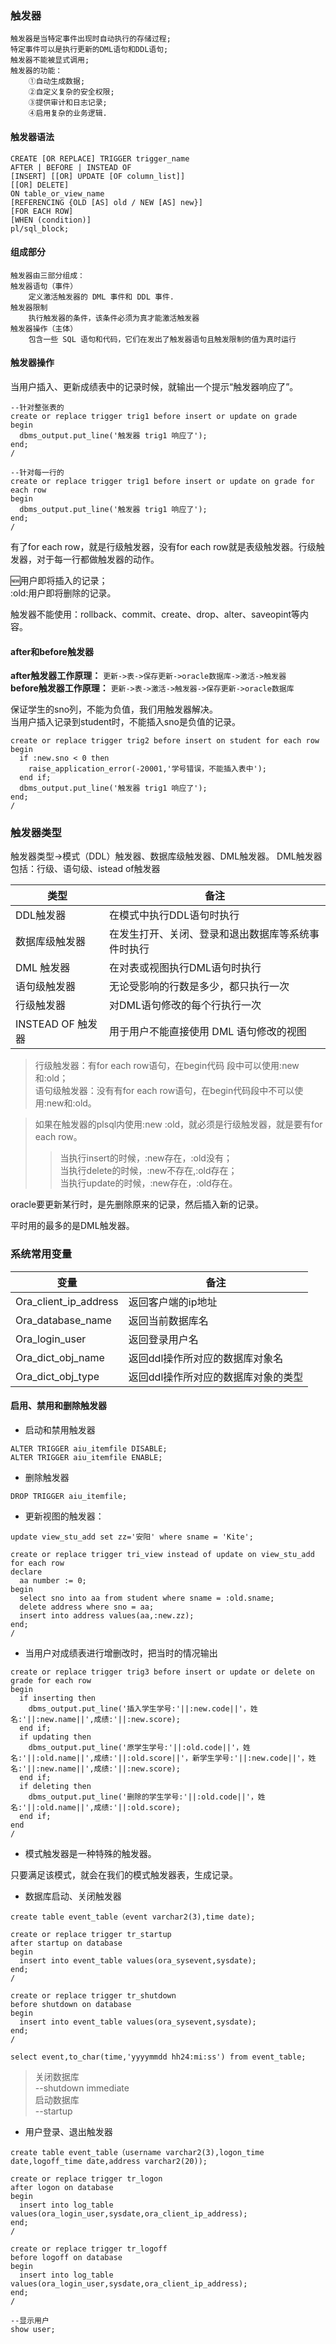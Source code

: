 ### 触发器
>
    触发器是当特定事件出现时自动执行的存储过程;
    特定事件可以是执行更新的DML语句和DDL语句;
    触发器不能被显式调用;
    触发器的功能：
        ①自动生成数据;
        ②自定义复杂的安全权限;
        ③提供审计和日志记录;
        ④启用复杂的业务逻辑.

#### 触发器语法
```
CREATE [OR REPLACE] TRIGGER trigger_name
AFTER | BEFORE | INSTEAD OF
[INSERT] [[OR] UPDATE [OF column_list]] 
[[OR] DELETE]
ON table_or_view_name
[REFERENCING {OLD [AS] old / NEW [AS] new}]
[FOR EACH ROW]
[WHEN (condition)]
pl/sql_block;
```

#### 组成部分
>
    触发器由三部分组成：
    触发器语句（事件）
        定义激活触发器的 DML 事件和 DDL 事件.
    触发器限制
        执行触发器的条件，该条件必须为真才能激活触发器
    触发器操作（主体）
        包含一些 SQL 语句和代码，它们在发出了触发器语句且触发限制的值为真时运行

#### 触发器操作
当用户插入、更新成绩表中的记录时候，就输出一个提示“触发器响应了”。

```
--针对整张表的
create or replace trigger trig1 before insert or update on grade
begin 
  dbms_output.put_line('触发器 trig1 响应了');
end;
/

--针对每一行的
create or replace trigger trig1 before insert or update on grade for each row
begin 
  dbms_output.put_line('触发器 trig1 响应了');
end;
/
```

有了for each row，就是行级触发器，没有for each row就是表级触发器。行级触发器，对于每一行都做触发器的动作。

:new:用户即将插入的记录；  
:old:用户即将删除的记录。

触发器不能使用：rollback、commit、create、drop、alter、saveopint等内容。

#### after和before触发器  
**after触发器工作原理：** `更新->表->保存更新->oracle数据库->激活->触发器`  
**before触发器工作原理：** `更新->表->激活->触发器->保存更新->oracle数据库`

保证学生的sno列，不能为负值，我们用触发器解决。  
当用户插入记录到student时，不能插入sno是负值的记录。  

```
create or replace trigger trig2 before insert on student for each row
begin 
  if :new.sno < 0 then
    raise_application_error(-20001,'学号错误，不能插入表中');
  end if;
  dbms_output.put_line('触发器 trig1 响应了');
end;
/
```
### 触发器类型

触发器类型->模式（DDL）触发器、数据库级触发器、DML触发器。
DML触发器包括：行级、语句级、istead of触发器


类型 | 备注
---|---
DDL触发器	|在模式中执行DDL语句时执行
数据库级触发器	|在发生打开、关闭、登录和退出数据库等系统事件时执行
DML 触发器	|在对表或视图执行DML语句时执行
语句级触发器	|无论受影响的行数是多少，都只执行一次
行级触发器	|对DML语句修改的每个行执行一次
INSTEAD OF 触发器 |用于用户不能直接使用 DML 语句修改的视图

>行级触发器：有for each row语句，在begin代码
段中可以使用:new和:old；  
>语句级触发器：没有有for each row语句，在begin代码段中不可以使用:new和:old。

>如果在触发器的plsql内使用:new :old，就必须是行级触发器，就是要有for each row。  
>>当执行insert的时候，:new存在，:old没有；  
当执行delete的时候，:new不存在,:old存在；  
当执行update的时候，:new存在，:old存在。

oracle要更新某行时，是先删除原来的记录，然后插入新的记录。

平时用的最多的是DML触发器。

### 系统常用变量

变量 | 备注
---|---
Ora_client_ip_address|返回客户端的ip地址
Ora_database_name |返回当前数据库名
Ora_login_user |返回登录用户名
Ora_dict_obj_name |返回ddl操作所对应的数据库对象名 
Ora_dict_obj_type |返回ddl操作所对应的数据库对象的类型 

#### 启用、禁用和删除触发器
- 启动和禁用触发器
```
ALTER TRIGGER aiu_itemfile DISABLE;
ALTER TRIGGER aiu_itemfile ENABLE;
```
- 删除触发器
```
DROP TRIGGER aiu_itemfile;
```

- 更新视图的触发器：
```
update view_stu_add set zz='安阳' where sname = 'Kite';

create or replace trigger tri_view instead of update on view_stu_add for each row 
declare
  aa number := 0;
begin 
  select sno into aa from student where sname = :old.sname;
  delete address where sno = aa;
  insert into address values(aa,:new.zz);
end;
/
```

- 当用户对成绩表进行增删改时，把当时的情况输出
```
create or replace trigger trig3 before insert or update or delete on grade for each row
begin
  if inserting then
    dbms_output.put_line('插入学生学号:'||:new.code||'，姓名:'||:new.name||',成绩:'||:new.score);
  end if;
  if updating then
    dbms_output.put_line('原学生学号:'||:old.code||'，姓名:'||:old.name||',成绩:'||:old.score||'，新学生学号:'||:new.code||'，姓名:'||:new.name||',成绩:'||:new.score);
  end if;
  if deleting then
    dbms_output.put_line('删除的学生学号:'||:old.code||'，姓名:'||:old.name||',成绩:'||:old.score);
  end if; 
end
/
```

- 模式触发器是一种特殊的触发器。

只要满足该模式，就会在我们的模式触发器表，生成记录。


- 数据库启动、关闭触发器

```
create table event_table（event varchar2(3),time date);

create or replace trigger tr_startup
after startup on database
begin 
  insert into event_table values(ora_sysevent,sysdate);
end;
/

create or replace trigger tr_shutdown
before shutdown on database
begin 
  insert into event_table values(ora_sysevent,sysdate);
end;
/

select event,to_char(time,'yyyymmdd hh24:mi:ss') from event_table;
```


>关闭数据库  
--shutdown immediate   
启动数据库  
--startup

- 用户登录、退出触发器

```
create table event_table（username varchar2(3),logon_time date,logoff_time date,address varchar2(20));

create or replace trigger tr_logon
after logon on database
begin 
  insert into log_table values(ora_login_user,sysdate,ora_client_ip_address);
end;
/

create or replace trigger tr_logoff
before logoff on database
begin 
  insert into log_table values(ora_login_user,sysdate,ora_client_ip_address);
end;
/

--显示用户  
show user;
```